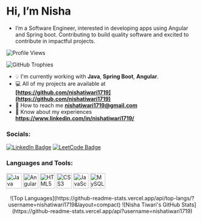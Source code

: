 # Hi, I’m Nisha

- I’m a Software Engineer, interested in developing apps using Angular and Spring boot. Contributing to build quality software and excited to contribute in impactful projects.

![Profile Views](https://komarev.com/ghpvc/?username=nishatiwari1719&label=Profile%20views&color=0e75b6&style=flat)

![GitHub Trophies](https://github-profile-trophy.vercel.app/?username=nishatiwari1719)

* 💡 I'm currently working with **Java**, **Spring Boot**, **Angular**.
* 💻 All of my projects are available at **[https://github.com/nishatiwari1719](https://github.com/nishatiwari1719)**
* 📧 How to reach me **[nishatiwari1719@gmail.com](mailto:nishatiwari1719@gmail.com)**
* 💼 Know about my experiences **https://www.linkedin.com/in/nishatiwari1719/**

### Socials:

[![LinkedIn Badge](https://img.shields.io/badge/LinkedIn-0077B5?style=for-the-badge&logo=linkedin&logoColor=white)](https://linkedin.com/in/nishatiwari1719)
[![LeetCode Badge](https://img.shields.io/badge/LeetCode-FFA116?style=for-the-badge&logo=leetcode&logoColor=white)](https://leetcode.com/nishatiwari1719)

### Languages and Tools:

<p>
  <img src="https://cdn.jsdelivr.net/gh/devicons/devicon/icons/java/java-original.svg" alt="Java" width="40" height="40"/>
  <img src="https://cdn.jsdelivr.net/gh/devicons/devicon/icons/angularjs/angularjs-original.svg" alt="Angular" width="40" height="40"/>
  <img src="https://cdn.jsdelivr.net/gh/devicons/devicon/icons/html5/html5-original.svg" alt="HTML5" width="40" height="40"/>
  <img src="https://cdn.jsdelivr.net/gh/devicons/devicon/icons/css3/css3-original.svg" alt="CSS3" width="40" height="40"/>
  <img src="https://cdn.jsdelivr.net/gh/devicons/devicon/icons/javascript/javascript-original.svg" alt="JavaScript" width="40" height="40"/>
  <img src="https://cdn.jsdelivr.net/gh/devicons/devicon/icons/mysql/mysql-original.svg" alt="MySQL" width="40" height="40"/>
</p>

<p align="center">
  ![Top Languages](https://github-readme-stats.vercel.app/api/top-langs/?username=nishatiwari1719&layout=compact)
  ![Nisha Tiwari's GitHub Stats](https://github-readme-stats.vercel.app/api?username=nishatiwari1719)
</p>
